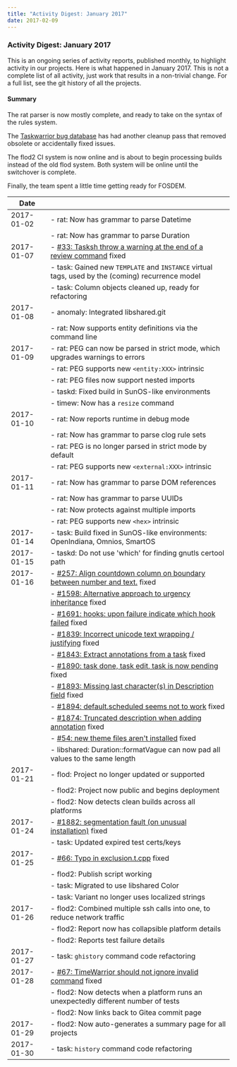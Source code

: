 ```yaml
---
title: "Activity Digest: January 2017"
date: 2017-02-09
---
```


### Activity Digest: January 2017 

This is an ongoing series of activity reports, published monthly, to highlight activity in our projects.
Here is what happened in January 2017. This is not a complete list of all activity, just work that results in a non-trivial change.
For a full list, see the git history of all the projects.

#### Summary

The rat parser is now mostly complete, and ready to take on the syntax of the rules system.

The [Taskwarrior bug database](https://github.com/GothenburgBitFactory/taskwarrior/issues) haѕ had another cleanup pass that removed obsolete or accidentally fixed issues.

The flod2 CI system is now online and is about to begin processing builds instead of the old flod system.
Both system will be online until the switchover is complete.

Finally, the team spent a little time getting ready for FOSDEM.

| Date       |                                                                                                                                             | 
|------------|---------------------------------------------------------------------------------------------------------------------------------------------|
| 2017-01-02 | - rat: Now has grammar to parse Datetime                                                                                                    |
|            | - rat: Now has grammar to parse Duration                                                                                                    |
| 2017-01-07 | - [#33: Tasksh throw a warning at the end of a review command](https://github.com/GothenburgBitFactory/taskshell/issues/33) fixed           |
|            | - task: Gained new `TEMPLATE` and `INSTANCE` virtual tags, used by the (coming) recurrence model                                            |
|            | - task: Column objects cleaned up, ready for refactoring                                                                                    |
| 2017-01-08 | - anomaly: Integrated libshared.git                                                                                                         |
|            | - rat: Now supports entity definitions via the command line                                                                                 |
| 2017-01-09 | - rat: PEG can now be parsed in strict mode, which upgrades warnings to errors                                                              |
|            | - rat: PEG supports new `<entity:XXX>` intrinsic                                                                                            |
|            | - rat: PEG files now support nested imports                                                                                                 |
|            | - taskd: Fixed build in SunOS-like environments                                                                                             |
|            | - timew: Now has a `resize` command                                                                                                         |
| 2017-01-10 | - rat: Now reports runtime in debug mode                                                                                                    |
|            | - rat: Now has grammar to parse clog rule sets                                                                                              |
|            | - rat: PEG is no longer parsed in strict mode by default                                                                                    |
|            | - rat: PEG supports new `<external:XXX>` intrinsic                                                                                          |
| 2017-01-11 | - rat: Now has grammar to parse DOM references                                                                                              |
|            | - rat: Now has grammar to parse UUIDs                                                                                                       |
|            | - rat: Now protects against multiple imports                                                                                                |
|            | - rat: PEG supports new `<hex>` intrinsic                                                                                                   |
| 2017-01-14 | - task: Build fixed in SunOS-like environments: OpenIndiana, Omnios, SmartOS                                                                |
| 2017-01-15 | - taskd: Do not use \'which\' for finding gnutls certool path                                                                               |
| 2017-01-16 | - [#257: Align countdown column on boundary between number and text.](https://github.com/GothenburgBitFactory/taskwarrior/issues/257) fixed |
|            | - [#1598: Alternative approach to urgency inheritance](https://github.com/GothenburgBitFactory/taskwarrior/issues/1598) fixed               |
|            | - [#1691: hooks: upon failure indicate which hook failed](https://github.com/GothenburgBitFactory/taskwarrior/issues/1691) fixed            |
|            | - [#1839: Incorrect unicode text wrapping / justifying](https://github.com/GothenburgBitFactory/taskwarrior/issues/1839) fixed              |
|            | - [#1843: Extract annotations from a task](https://github.com/GothenburgBitFactory/taskwarrior/issues/1843) fixed                           |
|            | - [#1890: task done, task edit, task is now pending](https://github.com/GothenburgBitFactory/taskwarrior/issues/1890) fixed                 |
|            | - [#1893: Missing last character(s) in Description field](https://github.com/GothenburgBitFactory/taskwarrior/issues/1893) fixed            |
|            | - [#1894: default.scheduled seems not to work](https://github.com/GothenburgBitFactory/taskwarrior/issues/1894) fixed                       |
|            | - [#1874: Truncated description when adding annotation](https://github.com/GothenburgBitFactory/taskwarrior/issues/1874) fixed              |
|            | - [#54: new theme files aren\'t installed](https://github.com/GothenburgBitFactory/timewarrior/issues/54) fixed                             |
|            | - libshared: Duration::formatVague can now pad all values to the same length                                                                |
| 2017-01-21 | - flod: Project no longer updated or supported                                                                                              |
|            | - flod2: Project now public and begins deployment                                                                                           |
|            | - flod2: Now detects clean builds across all platforms                                                                                      |
| 2017-01-24 | - [#1882: segmentation fault (on unusual installation)](https://github.com/GothenburgBitFactory/taskwarrior/issues/1882) fixed              |
|            | - task: Updated expired test certs/keys                                                                                                     |
| 2017-01-25 | - [#66: Typo in exclusion.t.cpp](https://github.com/GothenburgBitFactory/timewarrior/issues/66) fixed                                       |
|            | - flod2: Publish script working                                                                                                             |
|            | - task: Migrated to use libshared Color                                                                                                     |
|            | - task: Variant no longer uses localized strings                                                                                            |
| 2017-01-26 | - flod2: Combined multiple ssh calls into one, to reduce network traffic                                                                    |
|            | - flod2: Report now has collapsible platform details                                                                                        |
|            | - flod2: Reports test failure details                                                                                                       |
| 2017-01-27 | - task: `ghistory` command code refactoring                                                                                                 |
| 2017-01-28 | - [#67: TimeWarrior should not ignore invalid command](https://github.com/GothenburgBitFactory/timewarrior/issues/67) fixed                 |
|            | - flod2: Now detects when a platform runs an unexpectedly different number of tests                                                         |
|            | - flod2: Now links back to Gitea commit page                                                                                                |
| 2017-01-29 | - flod2: Now auto-generates a summary page for all projects                                                                                 |
| 2017-01-30 | - task: `history` command code refactoring                                                                                                  |
